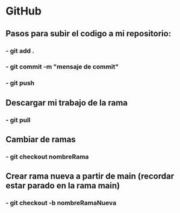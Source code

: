 # GitHub
## Pasos para subir el codigo a mi repositorio:

### - git add .
### - git commit -m "mensaje de commit"
### - git push


## Descargar mi trabajo de la rama
### - git pull

## Cambiar de ramas 
### - git checkout nombreRama

## Crear rama nueva a partir de main (recordar estar parado en la rama main)
### - git checkout -b nombreRamaNueva